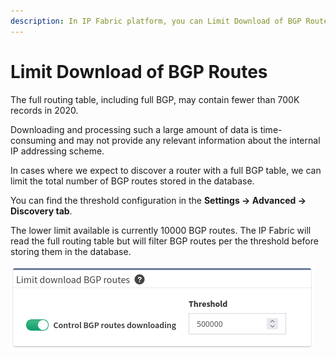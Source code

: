 ```yaml
---
description: In IP Fabric platform, you can Limit Download of BGP Routes as the full routing table, including full BGP, may contain fewer than 700K records.
---
```


# Limit Download of BGP Routes

The full routing table, including full BGP, may contain fewer than 700K
records in 2020.

Downloading and processing such a large amount of data
is time-consuming and may not provide any relevant information about the
internal IP addressing scheme.  

In cases where we expect to discover a router with a full BGP table, we
can limit the total number of BGP routes stored in the database.

You can find the threshold configuration in the **Settings → Advanced →
Discovery tab**.

The lower limit available is currently 10000 BGP routes. The IP Fabric
will read the full routing table but will filter BGP routes per the
threshold before storing them in the database.

![Limit Download of BGP Routes](./limit-bgp-routes.png "Limit Download of BGP Routes")


